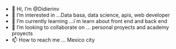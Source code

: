- 👋 Hi, I’m @Didierinv
- 👀 I’m interested in ...Data basa, data science, apis, web developer
- 🌱 I’m currently learning ...i´m learn about front end and back end
- 💞️ I’m looking to collaborate on ... personal proyects and academy proyects
- 📫 How to reach me ... Mexico city

<!---
Didierinv/Didierinv is a ✨ special ✨ repository because its `README.md` (this file) appears on your GitHub profile.
You can click the Preview link to take a look at your changes.
--->
